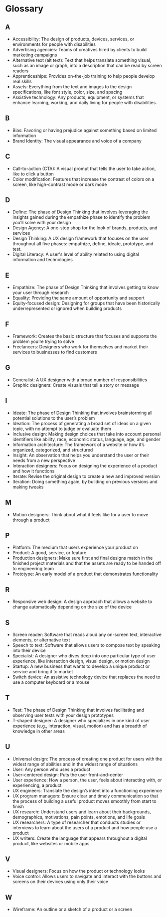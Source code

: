 # Glossary

## A

- Accessibility: The design of products, devices, services, or environments for people with disabilities
- Advertising agencies: Teams of creatives hired by clients to build marketing campaigns
- Alternative text (alt text): Text that helps translate something visual, such as an image or graph, into a description that can be read by screen readers
- Apprenticeships: Provides on-the-job training to help people develop real skills
- Assets: Everything from the text and images to the design specifications, like font style, color, size, and spacing
- Assistive technology: Any products, equipment, or systems that enhance learning, working, and daily living for people with disabilities.

## B

- Bias: Favoring or having prejudice against something based on limited information
- Brand Identity: The visual appearance and voice of a company

## C

- Call-to-action (CTA): A visual prompt that tells the user to take action, like to click a button
- Color modification: Features that increase the contrast of colors on a screen, like high-contrast mode or dark mode

## D

- Define: The phase of Design Thinking that involves leveraging the insights gained during the empathize phase to identify the problem you’ll solve with your design
- Design Agency: A one-stop shop for the look of brands, products, and services
- Design Thinking: A UX design framework that focuses on the user throughout all five phases: empathize, define, ideate, prototype, and test.
- Digital Literacy: A user's level of ability related to using digital information and technologies

## E

- Empathize: The phase of Design Thinking that involves getting to know your user through research
- Equality: Providing the same amount of opportunity and support
- Equity-focused design: Designing for groups that have been historically underrepresented or ignored when building products

## F

- Framework: Creates the basic structure that focuses and supports the problem you’re trying to solve
- Freelancers: Designers who work for themselves and market their services to businesses to find customers

## G

- Generalist: A UX designer with a broad number of responsibilities
- Graphic designers: Create visuals that tell a story or message

## I

- Ideate: The phase of Design Thinking that involves brainstorming all potential solutions to the user’s problem
- Ideation: The process of generating a broad set of ideas on a given topic, with no attempt to judge or evaluate them
- Inclusive design: Making design choices that take into account personal identifiers like ability, race, economic status, language, age, and gender
- Information architecture: The framework of a website or how it’s organized, categorized, and structured
- Insight: An observation that helps you understand the user or their needs from a new perspective
- Interaction designers: Focus on designing the experience of a product and how it functions
- Iterate: Revise the original design to create a new and improved version
- Iteration: Doing something again, by building on previous versions and making tweaks

## M

- Motion designers: Think about what it feels like for a user to move through a product

## P

- Platform: The medium that users experience your product on
- Product: A good, service, or feature
- Production designers: Make sure first and final designs match in the finished project materials and that the assets are ready to be handed off to engineering team
- Prototype: An early model of a product that demonstrates functionality

## R

- Responsive web design: A design approach that allows a website to change automatically depending on the size of the device

## S

- Screen reader: Software that reads aloud any on-screen text, interactive elements, or alternative text
- Speech to text: Software that allows users to compose text by speaking into their device
- Specialist: A designer who dives deep into one particular type of user experience, like interaction design, visual design, or motion design
- Startup: A new business that wants to develop a unique product or service and bring it to market
- Switch device: An assistive technology device that replaces the need to use a computer keyboard or a mouse

## T

- Test: The phase of Design Thinking that involves facilitating and observing user tests with your design prototypes
- T-shaped designer: A designer who specializes in one kind of user experience (e.g., interaction, visual, motion) and has a breadth of knowledge in other areas

## U

- Universal design: The process of creating one product for users with the widest range of abilities and in the widest range of situations
- User: Any person who uses a product
- User-centered design: Puts the user front-and-center
- User experience: How a person, the user, feels about interacting with, or experiencing, a product
- UX engineers: Translate the design’s intent into a functioning experience
- UX program managers: Ensure clear and timely communication so that the process of building a useful product moves smoothly from start to finish
- UX research: Understand users and learn about their backgrounds, demographics, motivations, pain points, emotions, and life goals
- UX researchers: A type of researcher that conducts studies or interviews to learn about the users of a product and how people use a product
- UX writers: Create the language that appears throughout a digital product, like websites or mobile apps

## V

- Visual designers: Focus on how the product or technology looks
- Voice control: Allows users to navigate and interact with the buttons and screens on their devices using only their voice

## W

- Wireframe: An outline or a sketch of a product or a screen
